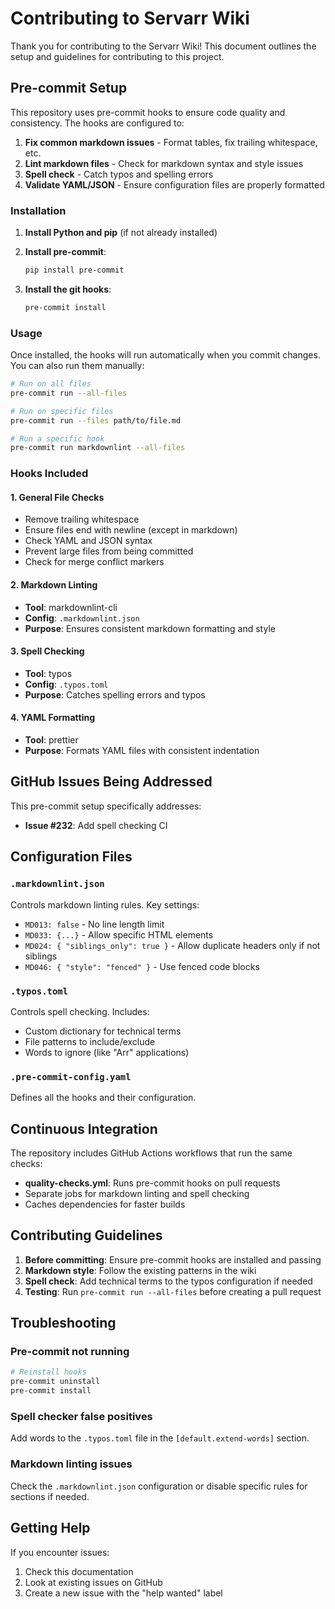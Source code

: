 # Contributing to Servarr Wiki

Thank you for contributing to the Servarr Wiki! This document outlines the setup and guidelines for contributing to this project.

## Pre-commit Setup

This repository uses pre-commit hooks to ensure code quality and consistency. The hooks are configured to:

1. **Fix common markdown issues** - Format tables, fix trailing whitespace, etc.
2. **Lint markdown files** - Check for markdown syntax and style issues
3. **Spell check** - Catch typos and spelling errors
4. **Validate YAML/JSON** - Ensure configuration files are properly formatted

### Installation

1. **Install Python and pip** (if not already installed)

2. **Install pre-commit**:

   ```bash
   pip install pre-commit
   ```

3. **Install the git hooks**:

   ```bash
   pre-commit install
   ```

### Usage

Once installed, the hooks will run automatically when you commit changes. You can also run them manually:

```bash
# Run on all files
pre-commit run --all-files

# Run on specific files
pre-commit run --files path/to/file.md

# Run a specific hook
pre-commit run markdownlint --all-files
```

### Hooks Included

#### 1. General File Checks

- Remove trailing whitespace
- Ensure files end with newline (except in markdown)
- Check YAML and JSON syntax
- Prevent large files from being committed
- Check for merge conflict markers

#### 2. Markdown Linting

- **Tool**: markdownlint-cli
- **Config**: `.markdownlint.json`
- **Purpose**: Ensures consistent markdown formatting and style

#### 3. Spell Checking

- **Tool**: typos
- **Config**: `.typos.toml`
- **Purpose**: Catches spelling errors and typos

#### 4. YAML Formatting

- **Tool**: prettier
- **Purpose**: Formats YAML files with consistent indentation

## GitHub Issues Being Addressed

This pre-commit setup specifically addresses:

- **Issue #232**: Add spell checking CI

## Configuration Files

### `.markdownlint.json`

Controls markdown linting rules. Key settings:

- `MD013: false` - No line length limit
- `MD033: {...}` - Allow specific HTML elements
- `MD024: { "siblings_only": true }` - Allow duplicate headers only if not siblings
- `MD046: { "style": "fenced" }` - Use fenced code blocks

### `.typos.toml`

Controls spell checking. Includes:

- Custom dictionary for technical terms
- File patterns to include/exclude
- Words to ignore (like "Arr" applications)

### `.pre-commit-config.yaml`

Defines all the hooks and their configuration.

## Continuous Integration

The repository includes GitHub Actions workflows that run the same checks:

- **quality-checks.yml**: Runs pre-commit hooks on pull requests
- Separate jobs for markdown linting and spell checking
- Caches dependencies for faster builds

## Contributing Guidelines

1. **Before committing**: Ensure pre-commit hooks are installed and passing
2. **Markdown style**: Follow the existing patterns in the wiki
3. **Spell check**: Add technical terms to the typos configuration if needed
4. **Testing**: Run `pre-commit run --all-files` before creating a pull request

## Troubleshooting

### Pre-commit not running

```bash
# Reinstall hooks
pre-commit uninstall
pre-commit install
```

### Spell checker false positives

Add words to the `.typos.toml` file in the `[default.extend-words]` section.

### Markdown linting issues

Check the `.markdownlint.json` configuration or disable specific rules for sections if needed.

## Getting Help

If you encounter issues:

1. Check this documentation
2. Look at existing issues on GitHub
3. Create a new issue with the "help wanted" label
